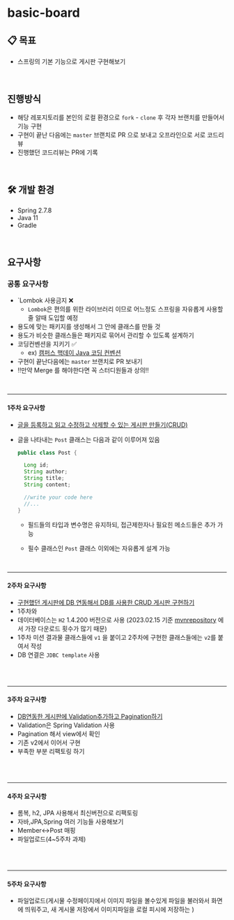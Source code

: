 # basic-board

## 📋 목표 
- 스프링의 기본 기능으로 게시판 구현해보기

<br>

## 진행방식
- 해당 레포지토리를 본인의 로컬 환경으로 `fork` - `clone` 후 각자 브랜치를 만들어서 기능 구현
- 구현이 끝난 다음에는 `master` 브랜치로 PR 으로 보내고 오프라인으로 서로 코드리뷰
- 진행했던 코드리뷰는 PR에 기록

<br>

## 🛠️ 개발 환경
- Spring 2.7.8
- Java 11
- Gradle

<br>

## 요구사항

### 공통 요구사항

- `Lombok 사용금지 ❌
  - `Lombok`은 편의를 위한 라이브러리 이므로 어느정도 스프링을 자유롭게 사용할 줄 알때 도입할  예정
-  용도에 맞는 패키지를 생성해서 그 안에 클래스를 만들 것
- 용도가 비슷한 클래스들은 패키지로 묶어서 관리할 수 있도록 설계하기
- 코딩컨벤션을 지키기 ✅
  - ex) [캠퍼스 핵데이 Java 코딩 컨벤션](https://naver.github.io/hackday-conventions-java/)
- 구현이 끝난다음에는 `master` 브랜치로 PR 보내기
- ‼️만약 Merge 를 해야한다면 꼭 스터디원들과 상의‼️


<br>
<hr>

#### 1주차 요구사항

- <u>글을 등록하고 읽고 수정하고 삭제할 수 있는 게시판 만들기(CRUD)</u>
- 글을 나타내는 `Post` 클래스는 다음과 같이 이루어져 있음

  ```java
  public class Post {

    Long id;
    String author;
    String title;
    String content;

    //write your code here
    //...
  }
  ```
  - 필드들의 타입과 변수명은 유지하되, 접근제한자나 필요힌 메소드들은 추가 가능
  - 필수 클래스인 `Post` 클래스 이외에는 자유롭게 설계 가능

    <br>
  
<hr>

#### 2주차 요구사항

- <u>구현했던 게시판에 DB 연동해서 DB를 사용한 CRUD 게시판 구현하기</u>
- 1주차와 
- 데이터베이스는 `H2`  1.4.200 버전으로 사용  (2023.02.15 기준 [mvnrepository](https://mvnrepository.com/artifact/com.h2database/h2) 에서 가장 다운로드 횟수가 많기 때문)  
- 1주차 미션 결과물 클래스들에 `v1` 을 붙이고 2주차에 구현한 클래스들에는 `v2`를 붙여서 작성 
- DB 연결은 `JDBC template` 사용

<br>
<br>

<hr>

#### 3주차 요구사항

- <u> DB연동한 게시판에 Validation추가하고 Pagination하기 </u>
- Validation은 Spring Validation 사용
- Pagination 해서 view에서 확인
- 기존 v2에서 이어서 구현
- 부족한 부분 리팩토링 하기
<br>
<br>

<hr>

#### 4주차 요구사항

- 롬복, h2, JPA 사용해서 최신버전으로 리팩토링
- 자바,JPA,Spring 여러 기능들 사용해보기
- Member<->Post  매핑
- 파일업로드(4~5주차 과제) 

<br>
<br>

<hr>

#### 5주차 요구사항

- 파일업로드(게시물 수정페이지에서 이미지 파일을 볼수있게 파일을 불러와서 화면에 띄워주고, 새 게시물 저장에서 이미지파일을 로컬 피시에 저장하는 )
